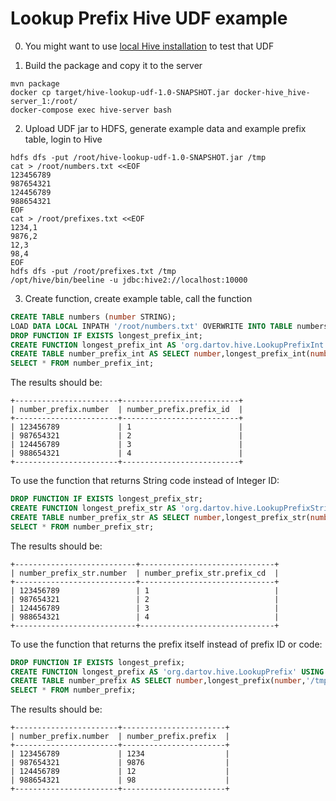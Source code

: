 # Lookup Prefix Hive UDF example

0. You might want to use [local Hive installation](https://github.com/big-data-europe/docker-hive) to test that UDF

1. Build the package and copy it to the server
```shell script
mvn package
docker cp target/hive-lookup-udf-1.0-SNAPSHOT.jar docker-hive_hive-server_1:/root/
docker-compose exec hive-server bash
```

2. Upload UDF jar to HDFS, generate example data and example prefix table, login to Hive
```shell script
hdfs dfs -put /root/hive-lookup-udf-1.0-SNAPSHOT.jar /tmp
cat > /root/numbers.txt <<EOF
123456789
987654321
124456789
988654321
EOF
cat > /root/prefixes.txt <<EOF
1234,1
9876,2
12,3
98,4
EOF
hdfs dfs -put /root/prefixes.txt /tmp
/opt/hive/bin/beeline -u jdbc:hive2://localhost:10000
```

3. Create function, create example table, call the function
```sql
CREATE TABLE numbers (number STRING);
LOAD DATA LOCAL INPATH '/root/numbers.txt' OVERWRITE INTO TABLE numbers;
DROP FUNCTION IF EXISTS longest_prefix_int;
CREATE FUNCTION longest_prefix_int AS 'org.dartov.hive.LookupPrefixInt' USING JAR 'hdfs://namenode:8020/tmp/hive-lookup-udf-1.0-SNAPSHOT.jar';
CREATE TABLE number_prefix_int AS SELECT number,longest_prefix_int(number,'/tmp/prefixes.txt') AS prefix_id FROM numbers;
SELECT * FROM number_prefix_int;
```
The results should be:
```text
+-----------------------+--------------------------+
| number_prefix.number  | number_prefix.prefix_id  |
+-----------------------+--------------------------+
| 123456789             | 1                        |
| 987654321             | 2                        |
| 124456789             | 3                        |
| 988654321             | 4                        |
+-----------------------+--------------------------+
```
To use the function that returns String code instead of Integer ID:
```sql
DROP FUNCTION IF EXISTS longest_prefix_str;
CREATE FUNCTION longest_prefix_str AS 'org.dartov.hive.LookupPrefixString' USING JAR 'hdfs://namenode:8020/tmp/hive-lookup-udf-1.0-SNAPSHOT.jar';
CREATE TABLE number_prefix_str AS SELECT number,longest_prefix_str(number,'/tmp/prefixes.txt') AS prefix_cd FROM numbers;
SELECT * FROM number_prefix_str;
```
The results should be:
```text
+---------------------------+------------------------------+
| number_prefix_str.number  | number_prefix_str.prefix_cd  |
+---------------------------+------------------------------+
| 123456789                 | 1                            |
| 987654321                 | 2                            |
| 124456789                 | 3                            |
| 988654321                 | 4                            |
+---------------------------+------------------------------+
```
To use the function that returns the prefix itself instead of prefix ID or code:
```sql
DROP FUNCTION IF EXISTS longest_prefix;
CREATE FUNCTION longest_prefix AS 'org.dartov.hive.LookupPrefix' USING JAR 'hdfs://namenode:8020/tmp/hive-lookup-udf-1.0-SNAPSHOT.jar';
CREATE TABLE number_prefix AS SELECT number,longest_prefix(number,'/tmp/prefixes.txt') AS prefix FROM numbers;
SELECT * FROM number_prefix;
```
The results should be:
```text
+-----------------------+-----------------------+
| number_prefix.number  | number_prefix.prefix  |
+-----------------------+-----------------------+
| 123456789             | 1234                  |
| 987654321             | 9876                  |
| 124456789             | 12                    |
| 988654321             | 98                    |
+-----------------------+-----------------------+
```